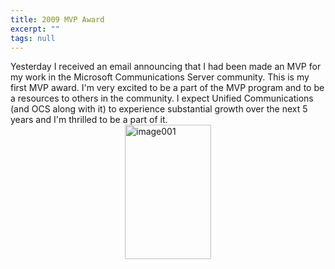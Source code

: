 ```yaml
---
title: 2009 MVP Award
excerpt: ""
tags: null
---
```

Yesterday I received an email announcing that I had been made an MVP for my work in the Microsoft Communications Server community. This is my first MVP award. I'm very excited to be a part of the MVP program and to be a resources to others in the community. I expect Unified Communications (and OCS along with it) to experience substantial growth over the next 5 years and I'm thrilled to be a part of it. 
  <a href="http://www.massivescale.com/blog_files/2009MVPAward_AD14/image001.jpg"><img style="border-bottom:0px;border-left:0px;display:block;float:none;margin-left:auto;border-top:0px;margin-right:auto;border-right:0px;" title="image001" border="0" alt="image001" src="http://www.massivescale.com/blog_files/2009MVPAward_AD14/image001_thumb.jpg" width="138" height="215" /></a>
<img src="http://gotspeech.net/aggbug.aspx?PostID=9137" width="1" height="1"/>